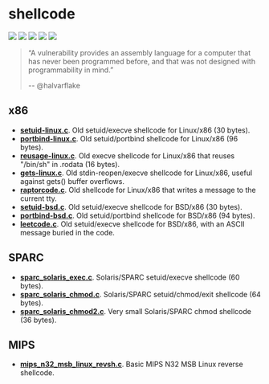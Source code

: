 # shellcode
[![](https://img.shields.io/github/stars/0xdea/shellcode.svg?color=yellow)](https://github.com/0xdea/shellcode)
[![](https://img.shields.io/github/forks/0xdea/shellcode.svg?color=green)](https://github.com/0xdea/shellcode)
[![](https://img.shields.io/github/watchers/0xdea/shellcode.svg?color=red)](https://github.com/0xdea/shellcode)
[![](https://img.shields.io/badge/license-MIT%20License-red.svg?color=lightgray)](https://opensource.org/licenses/MIT) 
[![](https://img.shields.io/badge/twitter-%400xdea-blue.svg)](https://twitter.com/0xdea)

> “A vulnerability provides an assembly language for a computer that has never been programmed before, and that was not designed with programmability in mind.” 
> 
> -- @halvarflake 

## x86

* [**setuid-linux.c**](https://github.com/0xdea/shellcode/blob/main/x86/setuid-linux.c). Old setuid/execve shellcode for Linux/x86 (30 bytes).
* [**portbind-linux.c**](https://github.com/0xdea/shellcode/blob/main/x86/portbind-linux.c). Old setuid/portbind shellcode for Linux/x86 (96 bytes).
* [**reusage-linux.c**](https://github.com/0xdea/shellcode/blob/main/x86/reusage-linux.c). Old execve shellcode for Linux/x86 that reuses "/bin/sh" in .rodata (16 bytes).
* [**gets-linux.c**](https://github.com/0xdea/shellcode/blob/main/x86/gets-linux.c). Old stdin-reopen/execve shellcode for Linux/x86, useful against gets() buffer overflows.
* [**raptorcode.c**](https://github.com/0xdea/shellcode/blob/main/x86/raptorcode.c). Old shellcode for Linux/x86 that writes a message to the current tty.
* [**setuid-bsd.c**](https://github.com/0xdea/shellcode/blob/main/x86/setuid-bsd.c). Old setuid/execve shellcode for BSD/x86 (30 bytes).
* [**portbind-bsd.c**](https://github.com/0xdea/shellcode/blob/main/x86/portbind-bsd.c). Old setuid/portbind shellcode for BSD/x86 (94 bytes).
* [**leetcode.c**](https://github.com/0xdea/shellcode/blob/main/x86/leetcode.c). Old setuid/execve shellcode for BSD/x86, with an ASCII message buried in the code.

## SPARC

* [**sparc_solaris_exec.c**](https://github.com/0xdea/shellcode/blob/main/SPARC/sparc_solaris_exec.c). Solaris/SPARC setuid/execve shellcode (60 bytes).
* [**sparc_solaris_chmod.c**](https://github.com/0xdea/shellcode/blob/main/SPARC/sparc_solaris_chmod.c). Solaris/SPARC setuid/chmod/exit shellcode (64 bytes).
* [**sparc_solaris_chmod2.c**](https://github.com/0xdea/shellcode/blob/main/SPARC/sparc_solaris_chmod2.c). Very small Solaris/SPARC chmod shellcode (36 bytes).

## MIPS

* [**mips_n32_msb_linux_revsh.c**](https://github.com/0xdea/shellcode/blob/main/MIPS/mips_n32_msb_linux_revsh.c). Basic MIPS N32 MSB Linux reverse shellcode.

